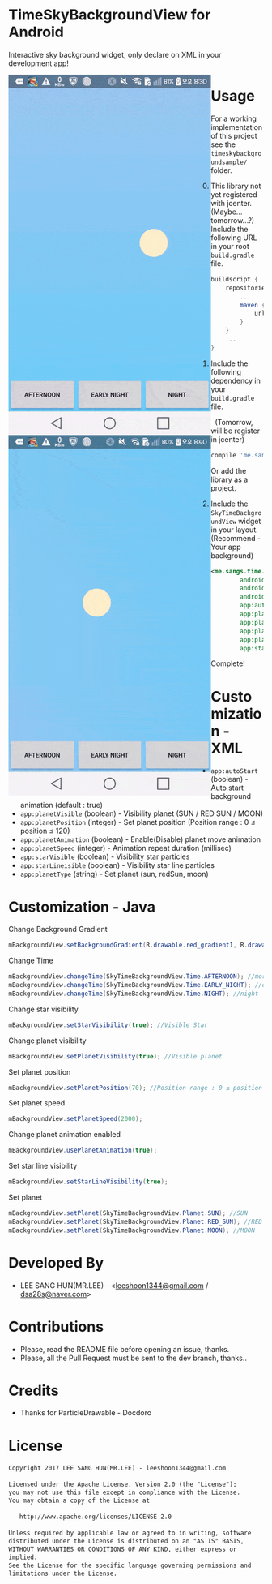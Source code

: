 # TimeSkyBackgroundView for Android
Interactive sky background widget, only declare on XML in your development app!

<div>
<img src="https://github.com/dsa28s/TimeSkyBackground/raw/master/art/main.gif" width="400" style="float:left">
<img src="https://github.com/dsa28s/TimeSkyBackground/raw/master/art/button.gif" width="400" style="float:left">
</div>

# Usage

For a working implementation of this project see the `timeskybackgroundsample/` folder.

0. This library not yet registered with jcenter. (Maybe... tomorrow...?)
   Include the following URL in your root `build.gradle` file.

```groovy
buildscript {
    repositories {
        ...
        maven {
            url 'https://dl.bintray.com/leeshoon1344/TimeSkyBackgroundView'
        }
    }
    ...
}
```

1. Include the following dependency in your `build.gradle` file.
   
   (Tomorrow, will be register in jcenter)

```groovy
compile 'me.sangs:TimeSkyBackgroundView:1.0.0'
```

Or add the library as a project.

2. Include the `SkyTimeBackgroundView` widget in your layout. (Recommend - Your app background)

```xml
<me.sangs.time.sky.view.SkyTimeBackgroundView
        android:id="@+id/timeBackgroundView"
        android:layout_width="match_parent"
        android:layout_height="match_parent"
        app:autoStart="true"
        app:planetVisible="true"
        app:planetPosition="70"
        app:planetAnimation="true"
        app:planetSpeed="100"
        app:starVisible="false"/>
```
Complete!

# Customization - XML
* `app:autoStart` (boolean) - Auto start background animation (default : true)
* `app:planetVisible` (boolean) - Visibility planet (SUN / RED SUN / MOON)
* `app:planetPosition` (integer) - Set planet position (Position range : 0 ≤ position ≤ 120)
* `app:planetAnimation` (boolean) - Enable(Disable) planet move animation
* `app:planetSpeed` (integer) - Animation repeat duration (millisec)
* `app:starVisible` (boolean) - Visibility star particles
* `app:starLineisible` (boolean) - Visibility star line particles
* `app:planetType` (string) - Set planet (sun, redSun, moon)

# Customization - Java
Change Background Gradient
```java
mBackgroundView.setBackgroundGradient(R.drawable.red_gradient1, R.drawable.red_gradient2, R.drawable.red_gradient3); 
```
Change Time
```java
mBackgroundView.changeTime(SkyTimeBackgroundView.Time.AFTERNOON); //morning
mBackgroundView.changeTime(SkyTimeBackgroundView.Time.EARLY_NIGHT); //early night
mBackgroundView.changeTime(SkyTimeBackgroundView.Time.NIGHT); //night
```

Change star visibility
```java
mBackgroundView.setStarVisibility(true); //Visible Star
```

Change planet visibility
```java
mBackgroundView.setPlanetVisibility(true); //Visible planet
```

Set planet position
```java
mBackgroundView.setPlanetPosition(70); //Position range : 0 ≤ position ≤ 120
```

Set planet speed
```java
mBackgroundView.setPlanetSpeed(2000);
```

Change planet animation enabled
```java
mBackgroundView.usePlanetAnimation(true);
```

Set star line visibility
```java
mBackgroundView.setStarLineVisibility(true);
```
Set planet
```java
mBackgroundView.setPlanet(SkyTimeBackgroundView.Planet.SUN); //SUN
mBackgroundView.setPlanet(SkyTimeBackgroundView.Planet.RED_SUN); //RED SUN
mBackgroundView.setPlanet(SkyTimeBackgroundView.Planet.MOON); //MOON
```

# Developed By
 * LEE SANG HUN(MR.LEE) - <leeshoon1344@gmail.com / dsa28s@naver.com>

# Contributions
 * Please, read the README file before opening an issue, thanks.
 * Please, all the Pull Request must be sent to the dev branch, thanks..

# Credits
 * Thanks for ParticleDrawable - Docdoro

# License
    Copyright 2017 LEE SANG HUN(MR.LEE) - leeshoon1344@gmail.com

    Licensed under the Apache License, Version 2.0 (the "License");
    you may not use this file except in compliance with the License.
    You may obtain a copy of the License at

       http://www.apache.org/licenses/LICENSE-2.0

    Unless required by applicable law or agreed to in writing, software
    distributed under the License is distributed on an "AS IS" BASIS,
    WITHOUT WARRANTIES OR CONDITIONS OF ANY KIND, either express or implied.
    See the License for the specific language governing permissions and
    limitations under the License.
